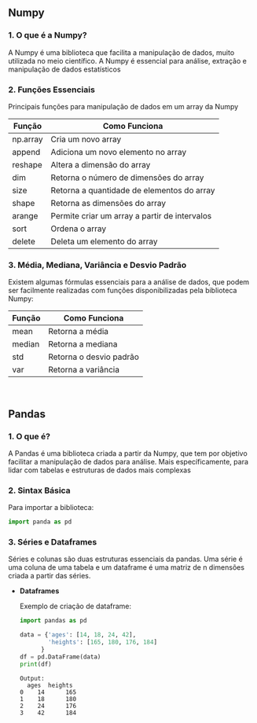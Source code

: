 ## Numpy
### **1. O que é a Numpy?**

<p>A Numpy é uma biblioteca que facilita a manipulação de dados, muito utilizada no meio científico. A Numpy é essencial para análise, extração e manipulação de dados estatísticos </p>

### **2. Funções Essenciais** 

<p>Principais funções para manipulação de dados em um array da Numpy</p>


  Função   | Como Funciona
  ---------| -------------------
  np.array | Cria um novo array
  append   | Adiciona um novo elemento no array
  reshape  | Altera a dimensão do array 
  dim      | Retorna o número de dimensões do array 
  size     | Retorna a quantidade de elementos do array
  shape    | Retorna as dimensões do array
  arange   | Permite criar um array a partir de intervalos 
  sort     | Ordena o array
  delete   | Deleta um elemento do array

### **3. Média, Mediana, Variância e Desvio Padrão**

<p>Existem algumas fórmulas essenciais para a análise de dados, que podem ser facilmente realizadas com funções disponibilizadas pela biblioteca Numpy:</p>

  Função   | Como Funciona
  -------- | -------------------
  mean     | Retorna a média
  median   | Retorna a mediana
  std      | Retorna o desvio padrão
  var      | Retorna a variância 

</br>

## Pandas 

### **1. O que é?**

<p> A Pandas é uma biblioteca criada a partir da Numpy, que tem por objetivo facilitar a manipulação de dados para análise. Mais específicamente, para lidar com tabelas e estruturas de dados mais complexas </p>


### **2. Sintax Básica**  

Para importar a biblioteca: </br>
   ```python
   import panda as pd
   ```
### **3. Séries e Dataframes**

<p>Séries e colunas são duas estruturas essenciais da pandas. Uma série é uma coluna de uma tabela e um dataframe é uma matriz de n dimensões criada a partir das séries.</p>

- **Dataframes** 

     Exemplo de criação de dataframe: </br>

    ```python
    import pandas as pd

    data = {'ages': [14, 18, 24, 42],
            'heights': [165, 180, 176, 184]
          }
    df = pd.DataFrame(data)
    print(df)
    ```
    ```
    Output: 
      ages  heights
    0    14      165
    1    18      180
    2    24      176
    3    42      184
    ```
